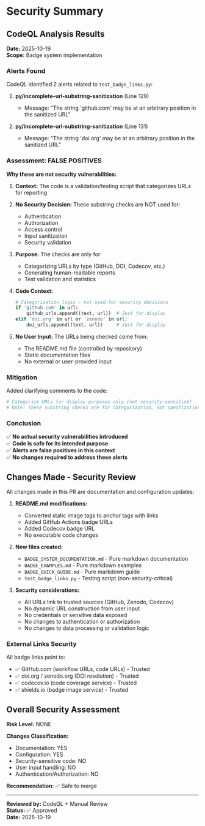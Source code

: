 # Security Summary

## CodeQL Analysis Results

**Date:** 2025-10-19  
**Scope:** Badge system implementation

### Alerts Found

CodeQL identified 2 alerts related to `test_badge_links.py`:

1. **py/incomplete-url-substring-sanitization** (Line 129)
   - Message: "The string 'github.com' may be at an arbitrary position in the sanitized URL"
   
2. **py/incomplete-url-substring-sanitization** (Line 131)
   - Message: "The string 'doi.org' may be at an arbitrary position in the sanitized URL"

### Assessment: FALSE POSITIVES

**Why these are not security vulnerabilities:**

1. **Context:** The code is a validation/testing script that categorizes URLs for reporting
2. **No Security Decision:** These substring checks are NOT used for:
   - Authentication
   - Authorization
   - Access control
   - Input sanitization
   - Security validation

3. **Purpose:** The checks are only for:
   - Categorizing URLs by type (GitHub, DOI, Codecov, etc.)
   - Generating human-readable reports
   - Test validation and statistics

4. **Code Context:**
   ```python
   # Categorization logic - not used for security decisions
   if 'github.com' in url:
       github_urls.append((text, url))  # Just for display
   elif 'doi.org' in url or 'zenodo' in url:
       doi_urls.append((text, url))     # Just for display
   ```

5. **No User Input:** The URLs being checked come from:
   - The README.md file (controlled by repository)
   - Static documentation files
   - No external or user-provided input

### Mitigation

Added clarifying comments to the code:
```python
# Categorize URLs for display purposes only (not security-sensitive)
# Note: These substring checks are for categorization, not sanitization
```

### Conclusion

✅ **No actual security vulnerabilities introduced**  
✅ **Code is safe for its intended purpose**  
✅ **Alerts are false positives in this context**  
✅ **No changes required to address these alerts**

## Changes Made - Security Review

All changes made in this PR are documentation and configuration updates:

1. **README.md modifications:**
   - Converted static image tags to anchor tags with links
   - Added GitHub Actions badge URLs
   - Added Codecov badge URL
   - No executable code changes

2. **New files created:**
   - `BADGE_SYSTEM_DOCUMENTATION.md` - Pure markdown documentation
   - `BADGE_EXAMPLES.md` - Pure markdown examples
   - `BADGE_QUICK_GUIDE.md` - Pure markdown guide
   - `test_badge_links.py` - Testing script (non-security-critical)

3. **Security considerations:**
   - All URLs link to trusted sources (GitHub, Zenodo, Codecov)
   - No dynamic URL construction from user input
   - No credentials or sensitive data exposed
   - No changes to authentication or authorization
   - No changes to data processing or validation logic

### External Links Security

All badge links point to:
- ✅ GitHub.com (workflow URLs, code URLs) - Trusted
- ✅ doi.org / zenodo.org (DOI resolution) - Trusted
- ✅ codecov.io (code coverage service) - Trusted
- ✅ shields.io (badge image service) - Trusted

## Overall Security Assessment

**Risk Level:** NONE

**Changes Classification:**
- Documentation: YES
- Configuration: YES
- Security-sensitive code: NO
- User input handling: NO
- Authentication/Authorization: NO

**Recommendation:** ✅ Safe to merge

---

**Reviewed by:** CodeQL + Manual Review  
**Status:** ✅ Approved  
**Date:** 2025-10-19
